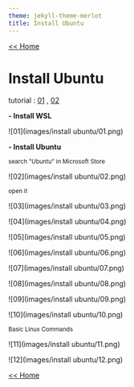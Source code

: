 ```yaml
---
theme: jekyll-theme-merlot
title: Install Ubuntu
---
```

[<< Home](https://yaikaew.github.io/index.html)

# Install Ubuntu

tutorial : [01](https://docs.microsoft.com/en-us/windows/wsl/tutorials/gui-apps) ,  [02](https://drive.google.com/file/d/1KjTbJc478L7zlyJME0eSXdGHQ_a2Lulv/view?usp=sharing)

**- Install WSL**

![01](images/install ubuntu/01.png)

**- Install Ubuntu**

<sub>search "Ubuntu" in Microsoft Store</sub>

![02](images/install ubuntu/02.png)

<sub>open it</sub>

![03](images/install ubuntu/03.png)

![04](images/install ubuntu/04.png)

![05](images/install ubuntu/05.png)

![06](images/install ubuntu/06.png)

![07](images/install ubuntu/07.png)

![08](images/install ubuntu/08.png)

![09](images/install ubuntu/09.png)

![10](images/install ubuntu/10.png)

<sub>Basic Linux Commands</sub>

![11](images/install ubuntu/11.png)

![12](images/install ubuntu/12.png)

[<< Home](https://yaikaew.github.io/index.html)
